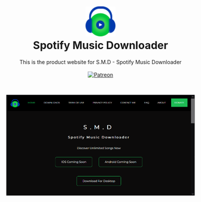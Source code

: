 <h1 align="center" style="border-bottom: none">
  <div>
    <a href="https://noahweasley.github.io/SMD-Desktop">
      <img src="assets/app_icon.png" width="80" />
    </a>
  </div>
  Spotify Music Downloader
</h1>

<p align="center">
  This is the product website for S.M.D - Spotify Music Downloader
	</br>
	</br>
	<a href="https://www.patreon.com/noahweasley">
		<img src="https://img.shields.io/badge/sponsor-patreon-blue" alt="Patreon"/>
	</a>
</p>

</br>

<p align="center">
  <a href="https://noahweasley.github.io/SMD-Desktop/website" target="_blank"
    ><img src="assets/screenshots/SMD Product Website homepage.png" alt="Screenshot of website" />
  </a>
</p>

</br>
